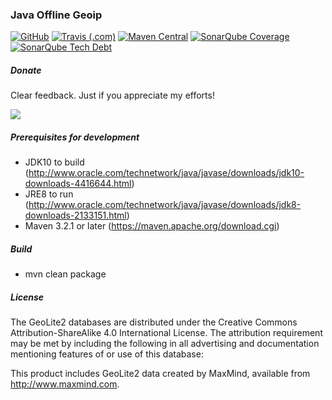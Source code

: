 ### Java Offline Geoip

[![GitHub](https://img.shields.io/github/license/tornaia/java-offline-geoip.svg)](https://opensource.org/licenses/Apache-2.0) [![Travis (.com)](https://img.shields.io/travis/com/tornaia/java-offline-geoip.svg)](https://travis-ci.com/tornaia/java-offline-geoip) [![Maven Central](https://img.shields.io/maven-central/v/com.github.tornaia/java-offline-geoip.svg)](https://mvnrepository.com/artifact/com.github.tornaia/java-offline-geoip) [![SonarQube Coverage](https://img.shields.io/sonar/https/sonarcloud.io/com.github.tornaia%3Ajava-offline-geoip/coverage.svg)](https://sonarcloud.io/dashboard?id=com.github.tornaia%3Ajava-offline-geoip) [![SonarQube Tech Debt](https://img.shields.io/sonar/https/sonarcloud.io/com.github.tornaia%3Ajava-offline-geoip/tech_debt.svg)](https://sonarcloud.io/dashboard?id=com.github.tornaia%3Ajava-offline-geoip)

##### Donate

Clear feedback. Just if you appreciate my efforts!

[![](https://www.paypalobjects.com/en_US/i/btn/btn_donateCC_LG.gif)](https://www.paypal.com/cgi-bin/webscr?cmd=_s-xclick&hosted_button_id=https://www.paypal.com/cgi-bin/webscr?cmd=_s-xclick&hosted_button_id=TAANNK2KXZXHG)

##### Prerequisites for development

* JDK10 to build (http://www.oracle.com/technetwork/java/javase/downloads/jdk10-downloads-4416644.html) 
* JRE8 to run (http://www.oracle.com/technetwork/java/javase/downloads/jdk8-downloads-2133151.html)
* Maven 3.2.1 or later (https://maven.apache.org/download.cgi)

##### Build

* mvn clean package

##### License

The GeoLite2 databases are distributed under the Creative Commons Attribution-ShareAlike 4.0 International License. The attribution requirement may be met by including the following in all advertising and documentation mentioning features of or use of this database:

This product includes GeoLite2 data created by MaxMind, available from
<a href="http://www.maxmind.com">http://www.maxmind.com</a>.